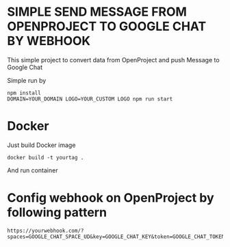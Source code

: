 # SIMPLE SEND MESSAGE FROM OPENPROJECT TO GOOGLE CHAT BY WEBHOOK

This simple project to convert data from OpenProject and push Message to Google Chat

Simple run by
```
npm install
DOMAIN=YOUR_DOMAIN LOGO=YOUR_CUSTOM LOGO npm run start 
```

# Docker
Just build Docker image 
```
docker build -t yourtag .
```

And run container


# Config webhook on OpenProject by following pattern

```
https://yourwebhook.com/?spaces=GOOGLE_CHAT_SPACE_UD&key=GOOGLE_CHAT_KEY&token=GOOGLE_CHAT_TOKEN
```
